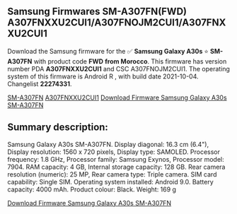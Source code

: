 <h2>Samsung Firmwares SM-A307FN(FWD) A307FNXXU2CUI1/A307FNOJM2CUI1/A307FNXXU2CUI1</h2>
Download the Samsung firmware for the ✅ <strong>Samsung Galaxy A30s </strong> ⭐ <strong>SM-A307FN</strong> with product code <strong>FWD</strong> <strong> from Morocco</strong>. This firmware has version number PDA <strong>A307FNXXU2CUI1</strong> and CSC A307FNOJM2CUI1. The operating system of this firmware is Android R , with build date 2021-10-04. Changelist <strong>22274331</strong>.


[SM-A307FN](https://samfirm.shop/samsung/model/SM-A307FN)
[A307FNXXU2CUI1](https://samfirm.shop/samsung/pda/A307FNXXU2CUI1)
[Download Firmware Samsung Galaxy A30s SM-A307FN](https://samfirm.shop/samsung/firmware/462697)
<h2>Summary description:</h2>
<p>Samsung Galaxy A30s SM-A307FN. Display diagonal: 16.3 cm (6.4"), Display resolution: 1560 x 720 pixels, Display type: SAMOLED. Processor frequency: 1.8 GHz, Processor family: Samsung Exynos, Processor model: 7904. RAM capacity: 4 GB, Internal storage capacity: 128 GB. Rear camera resolution (numeric): 25 MP, Rear camera type: Triple camera. SIM card capability: Single SIM. Operating system installed: Android 9.0. Battery capacity: 4000 mAh. Product colour: Black. Weight: 169 g</p>


[Download Firmware Samsung Galaxy A30s SM-A307FN](https://samfirm.shop/samsung/firmware/462697)

